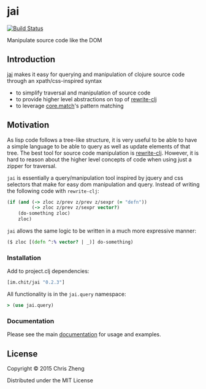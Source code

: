 # jai

[![Build Status](https://travis-ci.org/zcaudate/jai.png?branch=master)](https://travis-ci.org/zcaudate/jai)

Manipulate source code like the DOM

## Introduction
[jai](https://github.com/zcaudate/jai) makes it easy for querying and manipulation of clojure source code through an xpath/css-inspired syntax

 - to simplify traversal and manipulation of source code
 - to provide higher level abstractions on top of [rewrite-clj](https://github.com/xsc/rewrite-clj)
 - to leverage [core.match](https://github.com/clojure/core.match)'s pattern matching 

## Motivation

As lisp code follows a tree-like structure, it is very useful to be able to have a simple language to be able to query as well as update elements of that tree. The best tool for source code manipulation is [rewrite-clj](https://www.github.com/xsc/rewrite-clj). However, it is hard to reason about the higher level concepts of code when using just a zipper for traversal.

`jai` is essentially a query/manipulation tool inspired by jquery and css selectors that make for easy dom manipulation and query. Instead of writing the following code with `rewrite-clj`:

```clojure
(if (and (-> zloc z/prev z/prev z/sexpr (= "defn"))
         (-> zloc z/prev z/sexpr vector?)
    (do-something zloc)
    zloc)
```

`jai` allows the same logic to be written in a much more expressive manner:

```clojure
($ zloc [(defn ^:% vector? | _)] do-something)
```

### Installation

Add to project.clj dependencies:

```clojure
[im.chit/jai "0.2.3"]
```

All functionality is in the `jai.query` namespace:

```clojure
> (use jai.query)
```

### Documentation

Please see the main [documentation](http://docs.caudate.me/jai) for usage and examples.

## License

Copyright © 2015 Chris Zheng

Distributed under the MIT License
